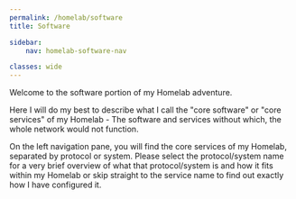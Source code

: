 ```yaml
---
permalink: /homelab/software
title: Software

sidebar:
    nav: homelab-software-nav

classes: wide
---
```


Welcome to the software portion of my Homelab adventure.

Here I will do my best to describe what I call the "core software" or "core services" of my Homelab - The software and services without which, the whole network would not function.

On the left navigation pane, you will find the core services of my Homelab, separated by protocol or system. Please select the protocol/system name for a very brief overview of what that protocol/system is and how it fits within my Homelab or skip straight to the service name to find out exactly how I have configured it.